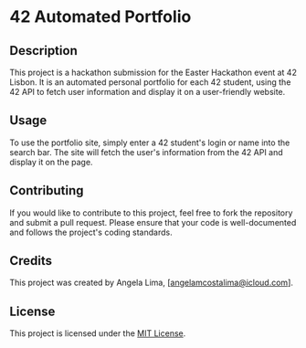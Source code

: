 # 42 Automated Portfolio

## Description

This project is a hackathon submission for the Easter Hackathon event at 42 Lisbon. It is an automated personal portfolio for each 42 student, using the 42 API to fetch user information and display it on a user-friendly website.

## Usage

To use the portfolio site, simply enter a 42 student's login or name into the search bar. The site will fetch the user's information from the 42 API and display it on the page.

## Contributing

If you would like to contribute to this project, feel free to fork the repository and submit a pull request. Please ensure that your code is well-documented and follows the project's coding standards.

## Credits

This project was created by Angela Lima, [angelamcostalima@icloud.com].

## License

This project is licensed under the [MIT License](https://opensource.org/licenses/MIT).